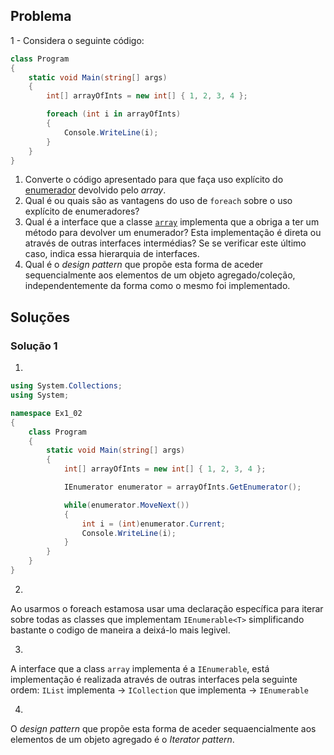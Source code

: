 ## Problema

1 - Considera o seguinte código:

```cs
class Program
{
    static void Main(string[] args)
    {
        int[] arrayOfInts = new int[] { 1, 2, 3, 4 };

        foreach (int i in arrayOfInts)
        {
            Console.WriteLine(i);
        }
    }
}
```

1. Converte o código apresentado para que faça uso explícito do
   [enumerador](https://docs.microsoft.com/dotnet/api/system.collections.generic.ienumerator-1)
   devolvido pelo _array_.
2. Qual é ou quais são as vantagens do uso de `foreach` sobre o uso
   explícito de enumeradores?
3. Qual é a interface que a classe
   [`array`](https://docs.microsoft.com/dotnet/api/system.array) implementa
   que a obriga a ter um método para devolver um enumerador? Esta
   implementação é direta ou através de outras interfaces intermédias? Se se
   verificar este último caso, indica essa hierarquia de interfaces.
4. Qual é o _design pattern_ que propõe esta forma de aceder sequencialmente
   aos elementos de um objeto agregado/coleção, independentemente da forma
   como o mesmo foi implementado.

## Soluções

### Solução 1

1.
```cs
using System.Collections;
using System;

namespace Ex1_02
{
    class Program
    {
        static void Main(string[] args)
        {
            int[] arrayOfInts = new int[] { 1, 2, 3, 4 };

            IEnumerator enumerator = arrayOfInts.GetEnumerator();

            while(enumerator.MoveNext())
            {
                int i = (int)enumerator.Current;
                Console.WriteLine(i);
            }
        }
    }
}
```

2.
Ao usarmos o foreach estamosa usar uma declaração específica para iterar sobre 
todas as classes que implementam `IEnumerable<T>` simplificando bastante o codigo 
de maneira a deixá-lo mais legivel.

3.
A interface que a class `array` implementa é a `IEnumerable`, está implementação é 
realizada através de outras interfaces pela seguinte ordem:
`IList` implementa -> `ICollection` que implementa -> `IEnumerable`

4.
O _design pattern_ que propõe esta forma de aceder sequaencialmente aos elementos 
de um objeto agregado é o _Iterator pattern_.